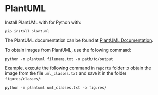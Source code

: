 # PlantUML

Install PlantUML with for Python with:

```cli
pip install plantuml
```

The PlantUML documentation can be found at [PlantUML Documentation](https://plantuml.com/).

To obtain images from PlantUML, use the following command:

```cli
python -m plantuml filename.txt -o path/to/output 
```

Example, execute the following command in `reports` folder to obtain the image from the file `uml_classes.txt` and save it in the folder `figures/classes/`:

```cli
python -m plantuml uml_classes.txt -o figures/
```


